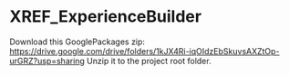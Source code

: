 # XREF_ExperienceBuilder

Download this GooglePackages zip: https://drive.google.com/drive/folders/1kJX4Ri-iqOIdzEbSkuvsAXZtOp-urGRZ?usp=sharing
Unzip it to the project root folder.
